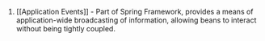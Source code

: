 1. [[Application Events]] - Part of Spring Framework, provides a means of application-wide broadcasting of information, allowing beans to interact without being tightly coupled.